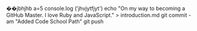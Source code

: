 ��jbhjhb
a=5
console.log ('jhvjytfjyt')
echo "On my way to becoming a GitHub Master. I love Ruby and JavaScript." > introduction.md
git commit -am "Added Code School Path"
git push
